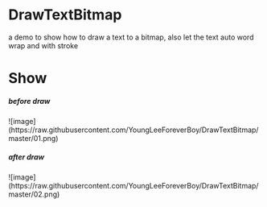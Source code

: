 DrawTextBitmap
==============

a demo to show how to draw a text to a bitmap, also let the text auto word wrap and with stroke 

<h1>Show</h1>

<h5>before draw</h5>
![image](https://raw.githubusercontent.com/YoungLeeForeverBoy/DrawTextBitmap/master/01.png)
<h5>after draw</h5>
![image](https://raw.githubusercontent.com/YoungLeeForeverBoy/DrawTextBitmap/master/02.png)
